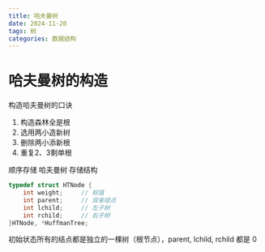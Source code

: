 ```yaml
---
title: 哈夫曼树
date: 2024-11-20
tags: 树
categories: 数据结构
---
```

# 哈夫曼树的构造

构造哈夫曼树的口诀

1. 构造森林全是根
2. 选用两小造新树
3. 删除两小添新根
4. 重复2、3剩单根



顺序存储 哈夫曼树 存储结构

```c
typedef struct HTNode {
    int weight;		// 权值
    int parent;		// 双亲结点
    int lchild;		// 左子树
    int rchild;		// 右子树
}HTNode, *HuffmanTree;
```

初始状态所有的结点都是独立的一棵树（根节点），parent, lchild, rchild 都是 0